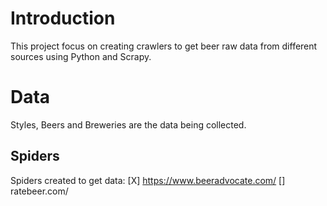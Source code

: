# Introduction
This project focus on creating crawlers to get beer raw data from different sources using Python and Scrapy.

# Data
Styles, Beers and Breweries are the data being collected. 

## Spiders
Spiders created to get data:
[X] https://www.beeradvocate.com/
[] ratebeer.com/
